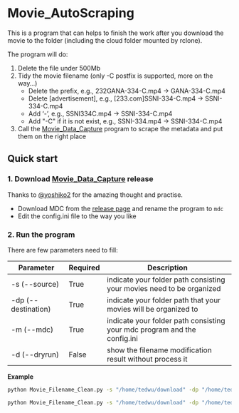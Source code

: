 # Movie_AutoScraping

This is a program that can helps to finish the work after you download the movie to the folder (including the cloud folder mounted by rclone).

The program will do:

1. Delete the file under 500Mb
2. Tidy the movie filename (only -C postfix is supported, more on the way…)
   - Delete the prefix, e.g., 232GANA-334-C.mp4 -> GANA-334-C.mp4
   - Delete [advertisement], e.g., [233.com]SSNI-334-C.mp4 -> SSNI-334-C.mp4
   - Add ‘-’, e.g., SSNI334C.mp4 -> SSNI-334-C.mp4
   - Add "-C" if it is not exist, e.g., SSNI-334.mp4 -> SSNI-334-C.mp4
3. Call the [Movie_Data_Capture](https://github.com/yoshiko2/Movie_Data_Capture) program to scrape the metadata and put them on the right place

## Quick start

### 1. Download [Movie_Data_Capture](https://github.com/yoshiko2/Movie_Data_Capture) release

Thanks to [@yoshiko2](https://github.com/yoshiko2) for the amazing thought and practise. 

- Download MDC from the [release page]((https://github.com/yoshiko2/Movie_Data_Capture/releases)) and rename the program to `mdc`
- Edit the config.ini file to the way you like

### 2. Run the program

There are few parameters need to fill:

| Parameter             | Required | Description                                                  |
| --------------------- | -------- | ------------------------------------------------------------ |
| -s (\-\-source)       | True     | indicate your folder path consisting your movies need to be organized |
| -dp (\-\-destination) | True     | indicate your folder path that your movies will be organized to |
| -m (\-\-mdc)          | True     | indicate your folder path consisting your mdc program and the config.ini |
| -d (\-\-dryrun)       | False    | show the filename modification result without process it     |

**Example**

```bash
python Movie_Filename_Clean.py -s "/home/tedwu/download" -dp "/home/tedwu/movie" -m "/home/tedwu/program"
```

```bash
python Movie_Filename_Clean.py -s "/home/tedwu/download" -dp "/home/tedwu/movie" -m "/home/tedwu/program" -d
```

